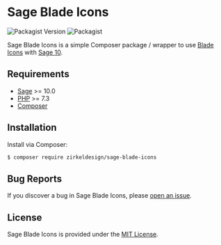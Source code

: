 # Sage Blade Icons

![Packagist Version](https://img.shields.io/packagist/v/zirkeldesign/sage-blade-icons.svg?style=flat-square)
![Packagist](https://img.shields.io/packagist/dt/zirkeldesign/sage-blade-icons.svg?style=flat-square)

Sage Blade Icons is a simple Composer package / wrapper to use [Blade Icons](https://github.com/blade-ui-kit/blade-icons) with [Sage 10](https://github.com/roots/sage).

## Requirements

- [Sage](https://github.com/roots/sage) >= 10.0
- [PHP](https://secure.php.net/manual/en/install.php) >= 7.3
- [Composer](https://getcomposer.org/download/)

## Installation

Install via Composer:

```bash
$ composer require zirkeldesign/sage-blade-icons
```

## Bug Reports

If you discover a bug in Sage Blade Icons, please [open an issue](https://github.com/log1x/sage-directives/issues).

## License

Sage Blade Icons is provided under the [MIT License](https://github.com/zirkeldesign/sage-blade-icons/blob/master/LICENSE.md).
